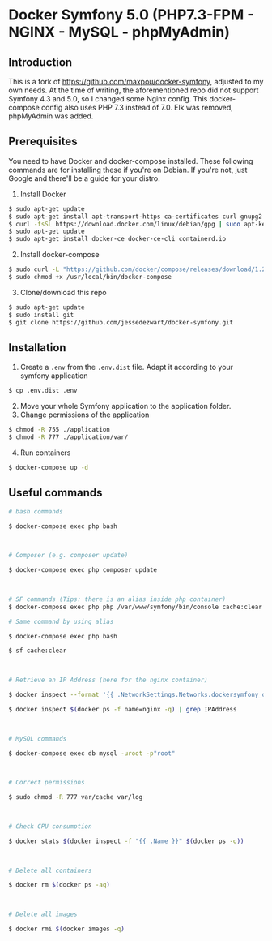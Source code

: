 # Docker Symfony 5.0 (PHP7.3-FPM - NGINX - MySQL - phpMyAdmin)

## Introduction
This is a fork of <https://github.com/maxpou/docker-symfony>, adjusted to my own needs. At the time of writing, the aforementioned repo did not support Symfony 4.3 and 5.0, so I changed some Nginx config. This docker-compose config also uses PHP 7.3 instead of 7.0.
Elk was removed, phpMyAdmin was added.

## Prerequisites
You need to have Docker and docker-compose installed. These following commands are for installing these if you're on Debian. If you're not, just Google and there'll be a guide for your distro.

1. Install Docker
```bash
$ sudo apt-get update
$ sudo apt-get install apt-transport-https ca-certificates curl gnupg2 software-properties-common
$ curl -fsSL https://download.docker.com/linux/debian/gpg | sudo apt-key add -
$ sudo apt-get update
$ sudo apt-get install docker-ce docker-ce-cli containerd.io
```
2. Install docker-compose
```bash
$ sudo curl -L "https://github.com/docker/compose/releases/download/1.25.0/docker-compose-$(uname -s)-$(uname -m)" -o /usr/local/bin/docker-compose
$ sudo chmod +x /usr/local/bin/docker-compose
```
3. Clone/download this repo
```bash
$ sudo apt-get update
$ sudo install git
$ git clone https://github.com/jessedezwart/docker-symfony.git
```
## Installation
1. Create a `.env` from the `.env.dist` file. Adapt it according to your symfony application
```bash
$ cp .env.dist .env
```
2. Move your whole Symfony application to the application folder.
3. Change permissions of the application
```bash
$ chmod -R 755 ./application
$ chmod -R 777 ./application/var/
```
4. Run containers
```bash
$ docker-compose up -d
```

## Useful commands
```bash
# bash commands

$ docker-compose exec php bash

  

# Composer (e.g. composer update)

$ docker-compose exec php composer update

  

# SF commands (Tips: there is an alias inside php container)
$ docker-compose exec php php /var/www/symfony/bin/console cache:clear

# Same command by using alias

$ docker-compose exec php bash

$ sf cache:clear

  

# Retrieve an IP Address (here for the nginx container)

$ docker inspect --format '{{ .NetworkSettings.Networks.dockersymfony_default.IPAddress }}'  $(docker ps -f name=nginx -q)

$ docker inspect $(docker ps -f name=nginx -q) | grep IPAddress

  

# MySQL commands

$ docker-compose exec db mysql -uroot -p"root"

  

# Correct permissions

$ sudo chmod -R 777 var/cache var/log

  

# Check CPU consumption

$ docker stats $(docker inspect -f "{{ .Name }}" $(docker ps -q))

  

# Delete all containers

$ docker rm $(docker ps -aq)

  

# Delete all images

$ docker rmi $(docker images -q)
```